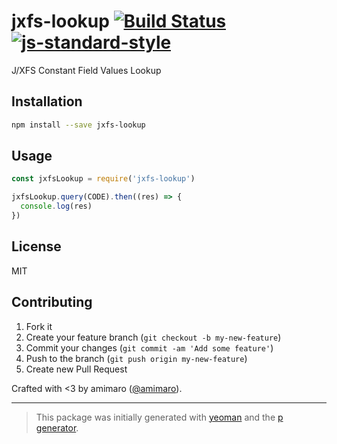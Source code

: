 # jxfs-lookup [![Build Status](https://secure.travis-ci.org/amimaro/jxfs-lookup.svg?branch=master)](https://travis-ci.org/amimaro/jxfs-lookup) [![js-standard-style](https://img.shields.io/badge/code%20style-standard-brightgreen.svg?style=flat)](https://github.com/feross/standard)

J/XFS Constant Field Values Lookup

## Installation

```bash
npm install --save jxfs-lookup
```

## Usage

```javascript
const jxfsLookup = require('jxfs-lookup')

jxfsLookup.query(CODE).then((res) => {
  console.log(res)
})
```

## License

MIT

## Contributing

1. Fork it
2. Create your feature branch (`git checkout -b my-new-feature`)
3. Commit your changes (`git commit -am 'Add some feature'`)
4. Push to the branch (`git push origin my-new-feature`)
5. Create new Pull Request

Crafted with <3 by amimaro ([@amimaro](https://twitter.com/amimaro)).

***

> This package was initially generated with [yeoman](http://yeoman.io) and the [p generator](https://github.com/johnotander/generator-p.git).
